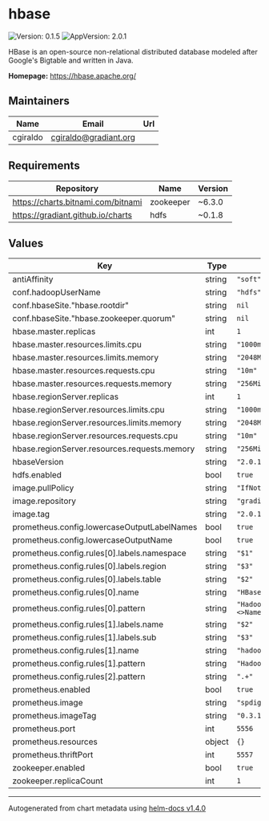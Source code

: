 # hbase

![Version: 0.1.5](https://img.shields.io/badge/Version-0.1.5-informational?style=flat-square) ![AppVersion: 2.0.1](https://img.shields.io/badge/AppVersion-2.0.1-informational?style=flat-square)

HBase is an open-source non-relational distributed database modeled after Google's Bigtable and written in Java.

**Homepage:** <https://hbase.apache.org/>

## Maintainers

| Name | Email | Url |
| ---- | ------ | --- |
| cgiraldo | cgiraldo@gradiant.org |  |

## Requirements

| Repository | Name | Version |
|------------|------|---------|
| https://charts.bitnami.com/bitnami | zookeeper | ~6.3.0 |
| https://gradiant.github.io/charts | hdfs | ~0.1.8 |

## Values

| Key | Type | Default | Description |
|-----|------|---------|-------------|
| antiAffinity | string | `"soft"` |  |
| conf.hadoopUserName | string | `"hdfs"` |  |
| conf.hbaseSite."hbase.rootdir" | string | `nil` |  |
| conf.hbaseSite."hbase.zookeeper.quorum" | string | `nil` |  |
| hbase.master.replicas | int | `1` |  |
| hbase.master.resources.limits.cpu | string | `"1000m"` |  |
| hbase.master.resources.limits.memory | string | `"2048Mi"` |  |
| hbase.master.resources.requests.cpu | string | `"10m"` |  |
| hbase.master.resources.requests.memory | string | `"256Mi"` |  |
| hbase.regionServer.replicas | int | `1` |  |
| hbase.regionServer.resources.limits.cpu | string | `"1000m"` |  |
| hbase.regionServer.resources.limits.memory | string | `"2048Mi"` |  |
| hbase.regionServer.resources.requests.cpu | string | `"10m"` |  |
| hbase.regionServer.resources.requests.memory | string | `"256Mi"` |  |
| hbaseVersion | string | `"2.0.1"` |  |
| hdfs.enabled | bool | `true` |  |
| image.pullPolicy | string | `"IfNotPresent"` |  |
| image.repository | string | `"gradiant/hbase-base"` |  |
| image.tag | string | `"2.0.1"` |  |
| prometheus.config.lowercaseOutputLabelNames | bool | `true` |  |
| prometheus.config.lowercaseOutputName | bool | `true` |  |
| prometheus.config.rules[0].labels.namespace | string | `"$1"` |  |
| prometheus.config.rules[0].labels.region | string | `"$3"` |  |
| prometheus.config.rules[0].labels.table | string | `"$2"` |  |
| prometheus.config.rules[0].name | string | `"HBase_metric_$4"` |  |
| prometheus.config.rules[0].pattern | string | `"Hadoop<service=HBase, name=RegionServer, sub=Regions><>Namespace_([^\\W_]+)_table_([^\\W_]+)_region_([^\\W_]+)_metric_(\\w+)"` |  |
| prometheus.config.rules[1].labels.name | string | `"$2"` |  |
| prometheus.config.rules[1].labels.sub | string | `"$3"` |  |
| prometheus.config.rules[1].name | string | `"hadoop_$1_$4"` |  |
| prometheus.config.rules[1].pattern | string | `"Hadoop<service=(\\w+), name=(\\w+), sub=(\\w+)><>([\\w._]+)"` |  |
| prometheus.config.rules[2].pattern | string | `".+"` |  |
| prometheus.enabled | bool | `true` |  |
| prometheus.image | string | `"spdigital/prometheus-jmx-exporter-kubernetes"` |  |
| prometheus.imageTag | string | `"0.3.1"` |  |
| prometheus.port | int | `5556` |  |
| prometheus.resources | object | `{}` |  |
| prometheus.thriftPort | int | `5557` |  |
| zookeeper.enabled | bool | `true` |  |
| zookeeper.replicaCount | int | `1` |  |

----------------------------------------------
Autogenerated from chart metadata using [helm-docs v1.4.0](https://github.com/norwoodj/helm-docs/releases/v1.4.0)
